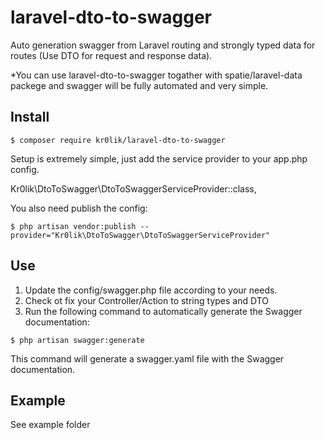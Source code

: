# laravel-dto-to-swagger

Auto generation swagger from Laravel routing and strongly typed data for routes (Use DTO for request and response data).

*You can use laravel-dto-to-swagger togather with spatie/laravel-data packege and swagger will be fully automated and very simple.

## Install
```
$ composer require kr0lik/laravel-dto-to-swagger
```
Setup is extremely simple, just add the service provider to your app.php config.

Kr0lik\DtoToSwagger\DtoToSwaggerServiceProvider::class,

You also need publish the config:
```
$ php artisan vendor:publish --provider="Kr0lik\DtoToSwagger\DtoToSwaggerServiceProvider"
```

## Use
1. Update the config/swagger.php file according to your needs.
2. Check ot fix your Controller/Action to string types and DTO
3. Run the following command to automatically generate the Swagger documentation:
```
$ php artisan swagger:generate
```
This command will generate a swagger.yaml file with the Swagger documentation.

## Example

See example folder
